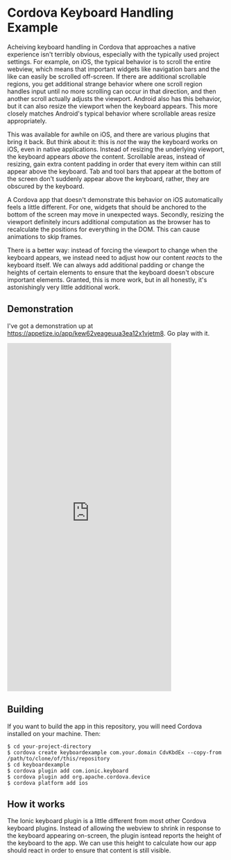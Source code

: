 # Cordova Keyboard Handling Example

Acheiving keyboard handling in Cordova that approaches a native experience isn't terribly obvious, especially with the typically
used project settings. For example, on iOS, the typical behavior is to scroll the entire webview, which means that important widgets
like navigation bars and the like can easily be scrolled off-screen. If there are additional scrollable regions, you get additional
strange behavior where one scroll region handles input until no more scrolling can occur in that direction, and then another scroll
actually adjusts the viewport. Android also has this behavior, but it can also resize the viewport when the keyboard appears. This
more closely matches Android's typical behavior where scrollable areas resize appropriately.

This was available for awhile on iOS, and there are various plugins that bring it back. But think about it: this is _not_ the way
the keyboard works on iOS, even in native applications. Instead of resizing the underlying viewport, the keyboard appears _above_
the content. Scrollable areas, instead of resizing, gain extra content padding in order that every item within can still appear
above the keyboard. Tab and tool bars that appear at the bottom of the screen don't suddenly appear above the keyboard, rather, they
are obscured by the keyboard.

A Cordova app that doesn't demonstrate this behavior on iOS automatically feels a little different. For one, widgets that should be
anchored to the bottom of the screen may move in unexpected ways. Secondly, resizing the viewport definitely incurs additional
computation as the browser has to recalculate the positions for everything in the DOM. This can cause animations to skip frames.

There is a better way: instead of forcing the viewport to change when the keyboard appears, we instead need to adjust how our
content _reacts_ to the keyboard itself. We can always add additional padding or change the heights of certain elements to ensure
that the keyboard doesn't obscure important elements. Granted, this is more work, but in all honestly, it's astonishingly very
little additional work.

## Demonstration

I've got a demonstration up at <https://appetize.io/app/kew62veageuua3ea12x1vjetm8>. Go play with it.

<iframe src="https://appetize.io/embed/kew62veageuua3ea12x1vjetm8?device=iphone5s&scale=100&autoplay=false&orientation=portrait&deviceColor=black" width="378px" height="800px" frameborder="0" scrolling="no"></iframe>

## Building

If you want to build the app in this repository, you will need Cordova installed on your machine. Then:

```
$ cd your-project-directory
$ cordova create keyboardexample com.your.domain CdvKbdEx --copy-from /path/to/clone/of/this/repository
$ cd keyboardexample
$ cordova plugin add com.ionic.keyboard
$ cordova plugin add org.apache.cordova.device
$ cordova platform add ios
```

## How it works

The Ionic keyboard plugin is a little different from most other Cordova keyboard plugins. Instead of allowing the webview to shrink
in response to the keyboard appearing on-screen, the plugin isntead reports the height of the keyboard to the app. We can use this
height to calculate how our app should react in order to ensure that content is still visible.


